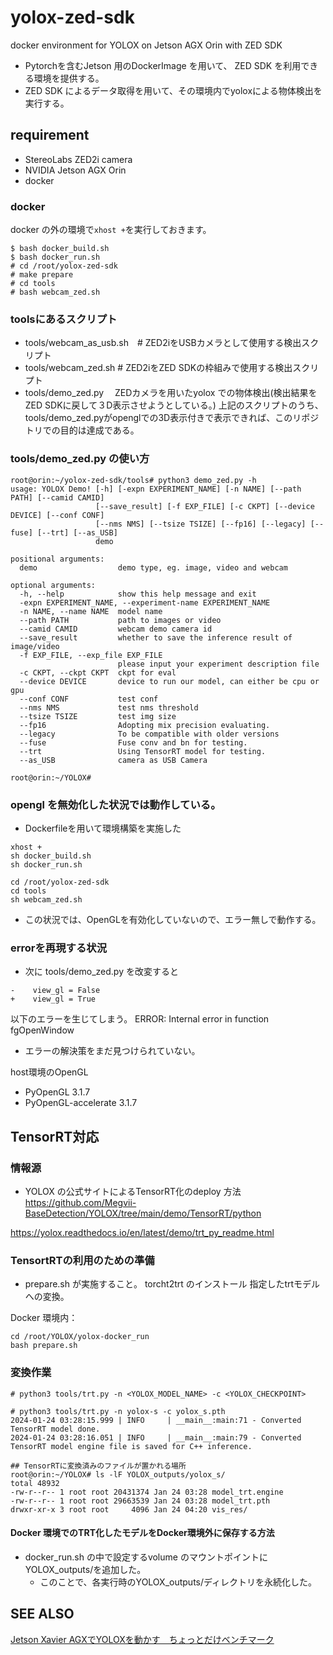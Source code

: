 # yolox-zed-sdk
docker environment for YOLOX on Jetson AGX Orin with ZED SDK

- Pytorchを含むJetson 用のDockerImage を用いて、 ZED SDK を利用できる環境を提供する。
- ZED SDK によるデータ取得を用いて、その環境内でyoloxによる物体検出を実行する。

## requirement
- StereoLabs ZED2i camera
- NVIDIA Jetson AGX Orin
- docker

### docker
docker の外の環境で`xhost +`を実行しておきます。

```
$ bash docker_build.sh
$ bash docker_run.sh
# cd /root/yolox-zed-sdk
# make prepare
# cd tools
# bash webcam_zed.sh
```

### toolsにあるスクリプト
- tools/webcam_as_usb.sh　# ZED2iをUSBカメラとして使用する検出スクリプト
- tools/webcam_zed.sh  # ZED2iをZED SDKの枠組みで使用する検出スクリプト
- tools/demo_zed.py 　ZEDカメラを用いたyolox での物体検出(検出結果をZED SDKに戻して３D表示させようとしている。)
上記のスクリプトのうち、tools/demo_zed.pyがopenglでの3D表示付きで表示できれば、このリポジトリでの目的は達成である。


### tools/demo_zed.py の使い方

```
root@orin:~/yolox-zed-sdk/tools# python3 demo_zed.py -h
usage: YOLOX Demo! [-h] [-expn EXPERIMENT_NAME] [-n NAME] [--path PATH] [--camid CAMID]
                   [--save_result] [-f EXP_FILE] [-c CKPT] [--device DEVICE] [--conf CONF]
                   [--nms NMS] [--tsize TSIZE] [--fp16] [--legacy] [--fuse] [--trt] [--as_USB]
                   demo

positional arguments:
  demo                  demo type, eg. image, video and webcam

optional arguments:
  -h, --help            show this help message and exit
  -expn EXPERIMENT_NAME, --experiment-name EXPERIMENT_NAME
  -n NAME, --name NAME  model name
  --path PATH           path to images or video
  --camid CAMID         webcam demo camera id
  --save_result         whether to save the inference result of image/video
  -f EXP_FILE, --exp_file EXP_FILE
                        please input your experiment description file
  -c CKPT, --ckpt CKPT  ckpt for eval
  --device DEVICE       device to run our model, can either be cpu or gpu
  --conf CONF           test conf
  --nms NMS             test nms threshold
  --tsize TSIZE         test img size
  --fp16                Adopting mix precision evaluating.
  --legacy              To be compatible with older versions
  --fuse                Fuse conv and bn for testing.
  --trt                 Using TensorRT model for testing.
  --as_USB              camera as USB Camera

root@orin:~/YOLOX#

```
### opengl を無効化した状況では動作している。
- Dockerfileを用いて環境構築を実施した

```
xhost +
sh docker_build.sh
sh docker_run.sh

cd /root/yolox-zed-sdk
cd tools
sh webcam_zed.sh

```
- この状況では、OpenGLを有効化していないので、エラー無しで動作する。

### errorを再現する状況
- 次に
tools/demo_zed.py を改変すると
```
-    view_gl = False
+    view_gl = True
```
以下のエラーを生じてしまう。
 ERROR: Internal error <FBConfig with necessary capabilities not found> in function fgOpenWindow

- エラーの解決策をまだ見つけられていない。


host環境のOpenGL
- PyOpenGL 3.1.7
- PyOpenGL-accelerate 3.1.7

## TensorRT対応
### 情報源
  - YOLOX の公式サイトによるTensorRT化のdeploy 方法
  https://github.com/Megvii-BaseDetection/YOLOX/tree/main/demo/TensorRT/python

  https://yolox.readthedocs.io/en/latest/demo/trt_py_readme.html
### TensortRTの利用のための準備
- prepare.sh が実施すること。
  torcht2trt のインストール
  指定したtrtモデルへの変換。

Docker 環境内：
```
cd /root/YOLOX/yolox-docker_run
bash prepare.sh

```
### 変換作業
```
# python3 tools/trt.py -n <YOLOX_MODEL_NAME> -c <YOLOX_CHECKPOINT>

# python3 tools/trt.py -n yolox-s -c yolox_s.pth
2024-01-24 03:28:15.999 | INFO     | __main__:main:71 - Converted TensorRT model done.
2024-01-24 03:28:16.051 | INFO     | __main__:main:79 - Converted TensorRT model engine file is saved for C++ inference.

## TensorRTに変換済みのファイルが置かれる場所
root@orin:~/YOLOX# ls -lF YOLOX_outputs/yolox_s/
total 48932
-rw-r--r-- 1 root root 20431374 Jan 24 03:28 model_trt.engine
-rw-r--r-- 1 root root 29663539 Jan 24 03:28 model_trt.pth
drwxr-xr-x 3 root root     4096 Jan 24 04:20 vis_res/
```
#### Docker 環境でのTRT化したモデルをDocker環境外に保存する方法
- docker_run.sh の中で設定するvolume のマウントポイントにYOLOX_outputs/を追加した。
  - このことで、各実行時のYOLOX_outputs/ディレクトリを永続化した。

## SEE ALSO
[Jetson Xavier AGXでYOLOXを動かす　ちょっとだけベンチマーク](https://qiita.com/sowd0726/items/bd916f712946961a7432)

